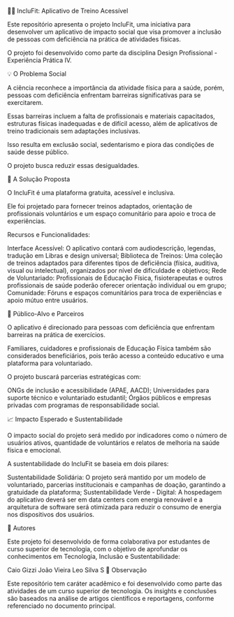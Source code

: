 🤸‍♀️ IncluFit: Aplicativo de Treino Acessível

Este repositório apresenta o projeto IncluFit, uma iniciativa para desenvolver um aplicativo de impacto social que visa promover a inclusão de pessoas com deficiência na prática de atividades físicas.

O projeto foi desenvolvido como parte da disciplina Design Profissional - Experiência Prática IV.

💡 O Problema Social

A ciência reconhece a importância da atividade física para a saúde, porém, pessoas com deficiência enfrentam barreiras significativas para se exercitarem.

Essas barreiras incluem a falta de profissionais e materiais capacitados, estruturas físicas inadequadas e de difícil acesso, além de aplicativos de treino tradicionais sem adaptações inclusivas.

Isso resulta em exclusão social, sedentarismo e piora das condições de saúde desse público.

O projeto busca reduzir essas desigualdades.

🎯 A Solução Proposta

O IncluFit é uma plataforma gratuita, acessível e inclusiva.

Ele foi projetado para fornecer treinos adaptados, orientação de profissionais voluntários e um espaço comunitário para apoio e troca de experiências.

Recursos e Funcionalidades:

Interface Acessível: O aplicativo contará com audiodescrição, legendas, tradução em Libras e design universal;
Biblioteca de Treinos: Uma coleção de treinos adaptados para diferentes tipos de deficiência (física, auditiva, visual ou intelectual), organizados por nível de dificuldade e objetivos;
Rede de Voluntariado: Profissionais de Educação Física, fisioterapeutas e outros profissionais de saúde poderão oferecer orientação individual ou em grupo;
Comunidade: Fóruns e espaços comunitários para troca de experiências e apoio mútuo entre usuários.

👥 Público-Alvo e Parceiros

O aplicativo é direcionado para pessoas com deficiência que enfrentam barreiras na prática de exercícios.

Familiares, cuidadores e profissionais de Educação Física também são considerados beneficiários, pois terão acesso a conteúdo educativo e uma plataforma para voluntariado.

O projeto buscará parcerias estratégicas com:

ONGs de inclusão e acessibilidade (APAE, AACD);
Universidades para suporte técnico e voluntariado estudantil;
Órgãos públicos e empresas privadas com programas de responsabilidade social.

📈 Impacto Esperado e Sustentabilidade

O impacto social do projeto será medido por indicadores como o número de usuários ativos, quantidade de voluntários e relatos de melhoria na saúde física e emocional.

A sustentabilidade do IncluFit se baseia em dois pilares:

Sustentabilidade Solidária: O projeto será mantido por um modelo de voluntariado, parcerias institucionais e campanhas de doação, garantindo a gratuidade da plataforma;
Sustentabilidade Verde - Digital: A hospedagem do aplicativo deverá ser em data centers com energia renovável e a arquitetura de software será otimizada para reduzir o consumo de energia nos dispositivos dos usuários.

👥 Autores

Este projeto foi desenvolvido de forma colaborativa por estudantes de curso superior de tecnologia, com o objetivo de aprofundar os conhecimentos em Tecnologia, Inclusão e Sustentabilidade:

Caio Gizzi
João Vieira
Leo Silva S
📌 Observação

Este repositório tem caráter acadêmico e foi desenvolvido como parte das atividades de um curso superior de tecnologia. Os insights e conclusões são baseados na análise de artigos científicos e reportagens, conforme referenciado no documento principal.
